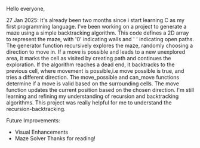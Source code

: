  Hello everyone,
 
27 Jan 2025:
It's already been two months since i start learning C as my first programming language. I've been working on a project to generate a maze using a simple backtracking algorithm. This code defines a 2D array to represent the maze, with '0' indicating walls and ' ' indicating open paths.
The generator function recursively explores the maze, randomly choosing a direction to move in. If a move is possible and leads to a new unexplored area, it marks the cell as visited by creating path and continues the exploration. If the algorithm reaches a dead end, it backtracks to the previous cell, where movement is possible,i.e move possible is true, and tries a different direction.
The move_possible and can_move functions determine if a move is valid based on the surrounding cells. The move function updates the current position based on the chosen direction.
I'm still learning and refining my understanding of recursion and backtracking algorithms. This project was really helpful for me to understand the recursion-backtracking.

Future Improvements:
 * Visual Enhancements
 * Maze Solver
Thanks for reading!
